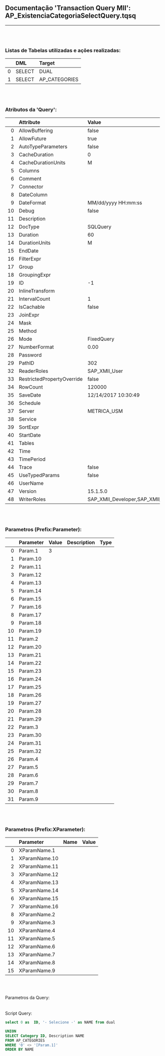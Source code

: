 ## Documentação 'Transaction Query MII': AP_ExistenciaCategoriaSelectQuery.tqsq

---


<br><br>

### Listas de Tabelas utilizadas e ações realizadas:
<span align="right">
  
|    | DML    | Target        |
|---:|:-------|:--------------|
|  0 | SELECT | DUAL          |
|  1 | SELECT | AP_CATEGORIES |

</span>
<br><br>

### Atributos da 'Query':
|    | Attribute                  | Value                                                                  |
|---:|:---------------------------|:-----------------------------------------------------------------------|
|  0 | AllowBuffering             | false                                                                  |
|  1 | AllowFuture                | true                                                                   |
|  2 | AutoTypeParameters         | false                                                                  |
|  3 | CacheDuration              | 0                                                                      |
|  4 | CacheDurationUnits         | M                                                                      |
|  5 | Columns                    |                                                                        |
|  6 | Comment                    |                                                                        |
|  7 | Connector                  |                                                                        |
|  8 | DateColumn                 |                                                                        |
|  9 | DateFormat                 | MM/dd/yyyy HH:mm:ss                                                    |
| 10 | Debug                      | false                                                                  |
| 11 | Description                |                                                                        |
| 12 | DocType                    | SQLQuery                                                               |
| 13 | Duration                   | 60                                                                     |
| 14 | DurationUnits              | M                                                                      |
| 15 | EndDate                    |                                                                        |
| 16 | FilterExpr                 |                                                                        |
| 17 | Group                      |                                                                        |
| 18 | GroupingExpr               |                                                                        |
| 19 | ID                         | -1                                                                     |
| 20 | InlineTransform            |                                                                        |
| 21 | IntervalCount              | 1                                                                      |
| 22 | IsCachable                 | false                                                                  |
| 23 | JoinExpr                   |                                                                        |
| 24 | Mask                       |                                                                        |
| 25 | Method                     |                                                                        |
| 26 | Mode                       | FixedQuery                                                             |
| 27 | NumberFormat               | 0.00                                                                   |
| 28 | Password                   |                                                                        |
| 29 | PathID                     | 302                                                                    |
| 32 | ReaderRoles                | SAP_XMII_User                                                          |
| 33 | RestrictedPropertyOverride | false                                                                  |
| 34 | RowCount                   | 120000                                                                 |
| 35 | SaveDate                   | 12/14/2017 10:30:49                                                    |
| 36 | Schedule                   |                                                                        |
| 37 | Server                     | METRICA_USM                                                            |
| 38 | Service                    |                                                                        |
| 39 | SortExpr                   |                                                                        |
| 40 | StartDate                  |                                                                        |
| 41 | Tables                     |                                                                        |
| 42 | Time                       |                                                                        |
| 43 | TimePeriod                 |                                                                        |
| 44 | Trace                      | false                                                                  |
| 45 | UseTypedParams             | false                                                                  |
| 46 | UserName                   |                                                                        |
| 47 | Version                    | 15.1.5.0                                                               |
| 48 | WriterRoles                | SAP_XMII_Developer,SAP_XMII_Administrator,SAP_XMII_Super_Administrator |
<br><br>

### Parametros (Prefix:Parameter):
|    | Parameter   | Value   | Description   | Type   |
|---:|:------------|:--------|:--------------|:-------|
|  0 | Param.1     | 3       |               |        |
|  1 | Param.10    |         |               |        |
|  2 | Param.11    |         |               |        |
|  3 | Param.12    |         |               |        |
|  4 | Param.13    |         |               |        |
|  5 | Param.14    |         |               |        |
|  6 | Param.15    |         |               |        |
|  7 | Param.16    |         |               |        |
|  8 | Param.17    |         |               |        |
|  9 | Param.18    |         |               |        |
| 10 | Param.19    |         |               |        |
| 11 | Param.2     |         |               |        |
| 12 | Param.20    |         |               |        |
| 13 | Param.21    |         |               |        |
| 14 | Param.22    |         |               |        |
| 15 | Param.23    |         |               |        |
| 16 | Param.24    |         |               |        |
| 17 | Param.25    |         |               |        |
| 18 | Param.26    |         |               |        |
| 19 | Param.27    |         |               |        |
| 20 | Param.28    |         |               |        |
| 21 | Param.29    |         |               |        |
| 22 | Param.3     |         |               |        |
| 23 | Param.30    |         |               |        |
| 24 | Param.31    |         |               |        |
| 25 | Param.32    |         |               |        |
| 26 | Param.4     |         |               |        |
| 27 | Param.5     |         |               |        |
| 28 | Param.6     |         |               |        |
| 29 | Param.7     |         |               |        |
| 30 | Param.8     |         |               |        |
| 31 | Param.9     |         |               |        |
<br><br>

### Parametros (Prefix:XParameter):
|    | Parameter     | Name   | Value   |
|---:|:--------------|:-------|:--------|
|  0 | XParamName.1  |        |         |
|  1 | XParamName.10 |        |         |
|  2 | XParamName.11 |        |         |
|  3 | XParamName.12 |        |         |
|  4 | XParamName.13 |        |         |
|  5 | XParamName.14 |        |         |
|  6 | XParamName.15 |        |         |
|  7 | XParamName.16 |        |         |
|  8 | XParamName.2  |        |         |
|  9 | XParamName.3  |        |         |
| 10 | XParamName.4  |        |         |
| 11 | XParamName.5  |        |         |
| 12 | XParamName.6  |        |         |
| 13 | XParamName.7  |        |         |
| 14 | XParamName.8  |        |         |
| 15 | XParamName.9  |        |         |
<br><br>

Parametros da Query: 
<br>
<br><br>
Script Query: 
```sql
select 0 as  ID, '- Selecione -' as NAME from dual

UNION
SELECT Category ID, Description NAME
FROM AP_CATEGORIES
WHERE '0' <> '[Param.1]' 
ORDER BY NAME

```

<br><br>
